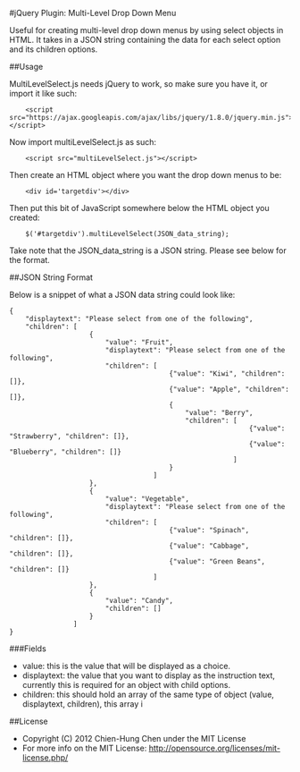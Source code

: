 #jQuery Plugin: Multi-Level Drop Down Menu

Useful for creating multi-level drop down menus by using select objects in HTML. It takes in a JSON string containing the data for each select option and its children options.


##Usage

MultiLevelSelect.js needs jQuery to work, so make sure you have it, or import it like such:

~~~
	<script src="https://ajax.googleapis.com/ajax/libs/jquery/1.8.0/jquery.min.js"></script>
~~~

Now import multiLevelSelect.js as such:

~~~
	<script src="multiLevelSelect.js"></script>
~~~

Then create an HTML object where you want the drop down menus to be:

~~~
	<div id='targetdiv'></div>
~~~

Then put this bit of JavaScript somewhere below the HTML object you created:

~~~
	$('#targetdiv').multiLevelSelect(JSON_data_string);
~~~

Take note that the JSON_data_string is a JSON string. Please see below for the format.

##JSON String Format

Below is a snippet of what a JSON data string could look like:

~~~
{
	"displaytext": "Please select from one of the following",
	"children": [
       				{
						"value": "Fruit",
						"displaytext": "Please select from one of the following",
				 		"children": [
										{"value": "Kiwi", "children": []},
										{"value": "Apple", "children": []},
										{
											"value": "Berry",
											"children": [
															{"value": "Strawberry", "children": []},
															{"value": "Blueberry", "children": []}
														]
										}
						     		]
					},
					{
						"value": "Vegetable",
						"displaytext": "Please select from one of the following",
						"children": [
										{"value": "Spinach", "children": []},
										{"value": "Cabbage", "children": []},
										{"value": "Green Beans", "children": []}
									]
					},
					{
						"value": "Candy",
						"children": []
					}
    	  	  	]
}
~~~

###Fields
- value: this is the value that will be displayed as a choice.
- displaytext: the value that you want to display as the instruction text, currently this is required for an object with child options.
- children: this should hold an array of the same type of object (value, displaytext, children), this array i

##License
- Copyright (C) 2012 Chien-Hung Chen under the MIT License
- For more info on the MIT License: http://opensource.org/licenses/mit-license.php/